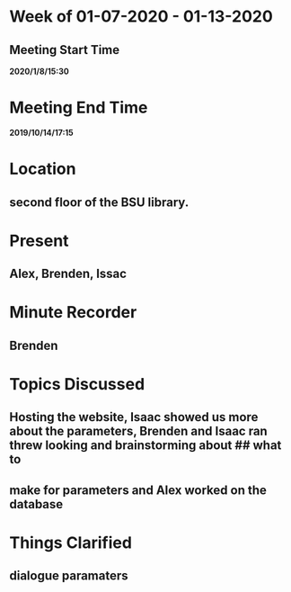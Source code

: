 # Week of 01-07-2020 - 01-13-2020

## Meeting Start Time

**2020/1/8/15:30**

# Meeting End Time

**2019/10/14/17:15**

# Location

## second floor of the BSU library.

# Present

## Alex, Brenden, Issac

# Minute Recorder

## Brenden

# Topics Discussed

## Hosting the website, Isaac showed us more about the parameters, Brenden and Isaac ran threw looking and brainstorming about ## what to 
## make for parameters and Alex worked on the database

# Things Clarified

## dialogue paramaters
